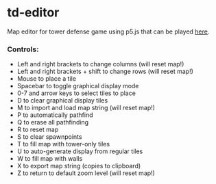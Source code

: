 # td-editor
Map editor for tower defense game using p5.js that can be played
[here](https://xithiox.github.io/td-editor/).

### Controls:
* Left and right brackets to change columns (will reset map!)
* Left and right brackets + shift to change rows (will reset map!)
* Mouse to place a tile
* Spacebar to toggle graphical display mode
* 0-7 and arrow keys to select tiles to place
* D to clear graphical display tiles
* M to import and load map string (will reset map!)
* P to automatically pathfind
* Q to erase all pathfinding
* R to reset map
* S to clear spawnpoints
* T to fill map with tower-only tiles
* U to auto-generate display from regular tiles
* W to fill map with walls
* X to export map string (copies to clipboard)
* Z to return to default zoom level (will reset map!)

